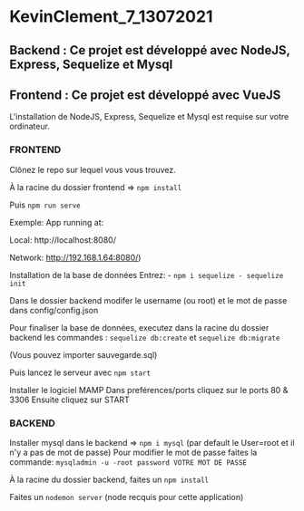 # KevinClement_7_13072021

## Backend : Ce projet est développé avec NodeJS, Express, Sequelize et Mysql

## Frontend : Ce projet est développé avec VueJS

L'installation de NodeJS, Express, Sequelize et Mysql est requise sur votre ordinateur.

### FRONTEND

Clônez le repo sur lequel vous vous trouvez.

À la racine du dossier frontend => `npm install`

Puis `npm run serve`
 
Exemple: App running at:

Local: http://localhost:8080/

Network: http://192.168.1.64:8080/)

Installation de la base de données Entrez: - `npm i sequelize - sequelize init`

Dans le dossier backend modifer le username (ou root) et le mot de passe dans config/config.json

Pour finaliser la base de données, executez dans la racine du dossier backend les commandes : `sequelize db:create` et `sequelize db:migrate`

(Vous pouvez importer sauvegarde.sql)

Puis lancez le serveur avec `npm start`

Installer le logiciel MAMP Dans preférences/ports cliquez sur le ports 80 & 3306 Ensuite cliquez sur START

### BACKEND

Installer mysql dans le backend => `npm i mysql` (par default le User=root et il n'y a pas de mot de passe) Pour modifier le mot de passe faites la commande: `mysqladmin -u -root password VOTRE MOT DE PASSE`

À la racine du dossier backend, faites un `npm install`

Faites un `nodemon server` (node recquis pour cette application)
